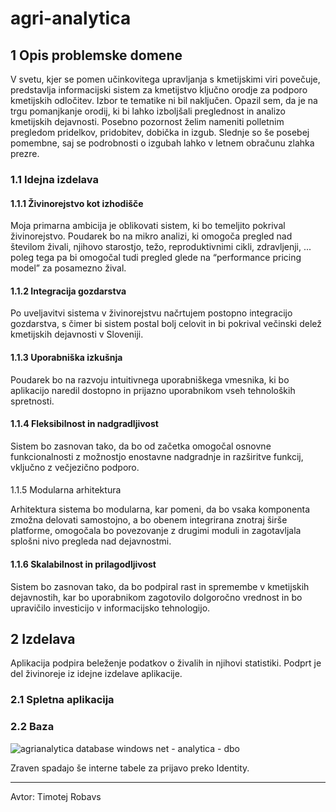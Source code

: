 # agri-analytica

## 1 Opis problemske domene

V svetu, kjer se pomen učinkovitega upravljanja s kmetijskimi viri povečuje, predstavlja informacijski sistem za kmetijstvo ključno orodje za podporo kmetijskih odločitev. Izbor te tematike ni bil naključen. Opazil sem, da je na trgu pomanjkanje orodij, ki bi lahko izboljšali preglednost in analizo kmetijskih dejavnosti. Posebno pozornost želim nameniti polletnim pregledom pridelkov, pridobitev, dobička in izgub. Slednje so še posebej pomembne, saj se podrobnosti o izgubah lahko v letnem obračunu zlahka prezre.

### 1.1 Idejna izdelava

#### 1.1.1 Živinorejstvo kot izhodišče

Moja primarna ambicija je oblikovati sistem, ki bo temeljito pokrival živinorejstvo. Poudarek bo na mikro analizi, ki omogoča pregled nad številom živali, njihovo starostjo, težo, reproduktivnimi cikli, zdravljenji, ... poleg tega pa bi omogočal tudi pregled glede na “performance pricing model” za posamezno žival.

#### 1.1.2 Integracija gozdarstva

Po uveljavitvi sistema v živinorejstvu načrtujem postopno integracijo gozdarstva, s čimer bi sistem postal bolj celovit in bi pokrival večinski delež kmetijskih dejavnosti v Sloveniji.

#### 1.1.3 Uporabniška izkušnja

Poudarek bo na razvoju intuitivnega uporabniškega vmesnika, ki bo aplikacijo naredil dostopno in prijazno uporabnikom vseh tehnoloških spretnosti.

#### 1.1.4 Fleksibilnost in nadgradljivost

Sistem bo zasnovan tako, da bo od začetka omogočal osnovne funkcionalnosti z možnostjo enostavne nadgradnje in razširitve funkcij, vključno z večjezično podporo.

#### 

1.1.5 Modularna arhitektura

Arhitektura sistema bo modularna, kar pomeni, da bo vsaka komponenta zmožna delovati samostojno, a bo obenem integrirana znotraj širše platforme, omogočala bo povezovanje z drugimi moduli in zagotavljala splošni nivo pregleda nad dejavnostmi.

#### 1.1.6 Skalabilnost in prilagodljivost

Sistem bo zasnovan tako, da bo podpiral rast in spremembe v kmetijskih dejavnostih, kar bo uporabnikom zagotovilo dolgoročno vrednost in bo upravičilo investicijo v informacijsko tehnologijo.

## 2 Izdelava

Aplikacija podpira beleženje podatkov o živalih in njihovi statistiki. Podprt je del živinoreje iz idejne izdelave aplikacije.

### 2.1 Spletna aplikacija


### 2.2 Baza
![agrianalytica database windows net - analytica - dbo](https://github.com/namedTim/agri-analytica/assets/46692491/cebca598-27d4-42b3-bfce-b0e0d3c2500b)


Zraven spadajo še interne tabele za prijavo preko Identity.


---

Avtor: Timotej Robavs
